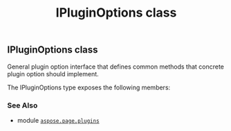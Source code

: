 ﻿---
title: IPluginOptions class
second_title: Aspose.Page for Python via .NET API References
description: 
type: docs
weight: 80
url: /python-net/aspose.page.plugins/ipluginoptions/
is_root: false
---

## IPluginOptions class

General plugin option interface that defines common methods that concrete plugin option should implement.



The IPluginOptions type exposes the following members:


### See Also
* module [`aspose.page.plugins`](..)
